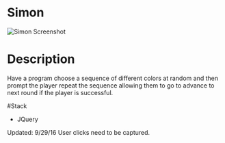 # Simon
![Simon Screenshot](https://i.gyazo.com/0018f6e9b8369e0995c6f15f56323900.png)

# Description
Have a program choose a sequence of different colors at random and then prompt the player repeat the sequence allowing them to go to advance to next round if the player is successful.

#Stack
+ JQuery

Updated: 9/29/16
User clicks need to be captured.
